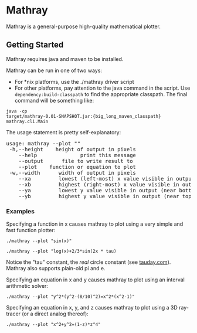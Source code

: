 # Mathray

Mathray is a general-purpose high-quality mathematical plotter.

## Getting Started

Mathray requires java and maven to be installed.

Mathray can be run in one of two ways:

* For *nix platforms, use the ./mathray driver script
* For other platforms, pay attention to the java command in the script.  Use <code>dependency:build-classpath</code> to find the appropriate classpath.  The final command will be something like:

<code>java -cp target/mathray-0.01-SNAPSHOT.jar:{big_long_maven_classpath} mathray.cli.Main</code>

The usage statement is pretty self-explanatory:

<pre>
usage: mathray --plot "<equation or function>"
 -h,--height <height>   height of output in pixels
    --help              print this message
    --output <file>     file to write result to
    --plot <equation>   function or equation to plot
 -w,--width <width>     width of output in pixels
    --xa <value>        lowest (left-most) x value visible in output
    --xb <value>        highest (right-most) x value visible in output
    --ya <value>        lowest y value visible in output (near bottom)
    --yb <value>        highest y value visible in output (near top)
</pre>

### Examples

Specifying a function in x causes mathray to plot using a very simple and fast function plotter:

<code>./mathray --plot "sin(x)"</code>

<code>./mathray --plot "log(x)+2/3*sin(2x * tau)</code>

Notice the "tau" constant, the _real_ circle constant (see [tauday.com](http://www.tauday.com)).  Mathray also supports plain-old pi and e.

Specifying an equation in x and y causes mathray to plot using an interval arithmetic solver:

<code>./mathray --plot "y^2*(y^2-(8/10)^2)=x^2*(x^2-1)"</code>

Specifying an equation in x, y, and z causes mathray to plot using a 3D ray-tracer (or a direct analog thereof):

<code>./mathray --plot "x^2+y^2=(1-z)*z^4"</code>
